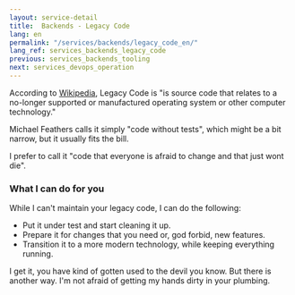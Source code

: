 ```yaml
---
layout: service-detail
title:  Backends - Legacy Code
lang: en
permalink: "/services/backends/legacy_code_en/"
lang_ref: services_backends_legacy_code
previous: services_backends_tooling
next: services_devops_operation
---
```

According to [Wikipedia](https://en.wikipedia.org/wiki/Legacy_code), Legacy Code is "is source code that relates to a no-longer supported or manufactured operating system or other computer technology."

Michael Feathers calls it simply "code without tests", which might be a bit narrow, but it usually fits the bill.

I prefer to call it "code that everyone is afraid to change and that just wont die".

### What I can do for you
While I can't maintain your legacy code, I can do the following:
- Put it under test and start cleaning it up.
- Prepare it for changes that you need or, god forbid, new features.
- Transition it to a more modern technology, while keeping everything running.

I get it, you have kind of gotten used to the devil you know. But there is another way. I'm not afraid of getting my hands dirty in your plumbing.

